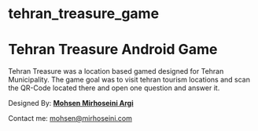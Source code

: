 tehran_treasure_game
====================

<h1>Tehran Treasure Android Game</h1>
<p>Tehran Treasure was a location based gamed designed for Tehran Municipality. The game goal was to visit tehran tourism locations and scan the QR-Code located there and open one question and answer it.</p>

Designed By: <a href="http://www.mirhoseini.com" target="_blank"><b>Mohsen Mirhoseini Argi</b></a><br />

Contact me: mohsen@mirhoseini.com
